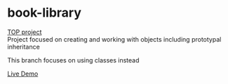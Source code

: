 # book-library
[TOP project](https://www.theodinproject.com/lessons/node-path-javascript-library)  
Project focused on creating and working with objects including prototypal inheritance

This branch focuses on using classes instead

[Live Demo](https://pjaxon999.github.io/book-library/)

